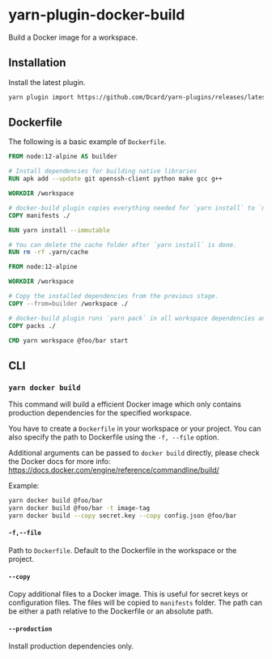 # yarn-plugin-docker-build

Build a Docker image for a workspace.

## Installation

Install the latest plugin.

```sh
yarn plugin import https://github.com/Dcard/yarn-plugins/releases/latest/download/plugin-docker-build.js
```

## Dockerfile

The following is a basic example of `Dockerfile`.

```dockerfile
FROM node:12-alpine AS builder

# Install dependencies for building native libraries
RUN apk add --update git openssh-client python make gcc g++

WORKDIR /workspace

# docker-build plugin copies everything needed for `yarn install` to `manifests` folder.
COPY manifests ./

RUN yarn install --immutable

# You can delete the cache folder after `yarn install` is done.
RUN rm -rf .yarn/cache

FROM node:12-alpine

WORKDIR /workspace

# Copy the installed dependencies from the previous stage.
COPY --from=builder /workspace ./

# docker-build plugin runs `yarn pack` in all workspace dependencies and copies them to `packs` folder.
COPY packs ./

CMD yarn workspace @foo/bar start
```

## CLI

### `yarn docker build`

This command will build a efficient Docker image which only contains production dependencies for the specified workspace.

You have to create a `Dockerfile` in your workspace or your project. You can also specify the path to Dockerfile using the `-f, --file` option.

Additional arguments can be passed to `docker build` directly, please check the Docker docs for more info: https://docs.docker.com/engine/reference/commandline/build/

Example:

```sh
yarn docker build @foo/bar
yarn docker build @foo/bar -t image-tag
yarn docker build --copy secret.key --copy config.json @foo/bar
```

#### `-f,--file`

Path to `Dockerfile`. Default to the Dockerfile in the workspace or the project.

#### `--copy`

Copy additional files to a Docker image. This is useful for secret keys or configuration files. The files will be copied to `manifests` folder. The path can be either a path relative to the Dockerfile or an absolute path.

#### `--production`

Install production dependencies only.
